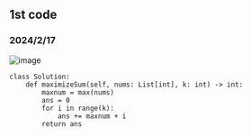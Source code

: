 ## 1st code
### 2024/2/17


![image](https://github.com/PhoenixCHW/My_leetcode/assets/39382795/04c7741c-497d-4b71-be1b-872f6e9c3e17)


```python3
class Solution:
    def maximizeSum(self, nums: List[int], k: int) -> int:
        maxnum = max(nums)
        ans = 0
        for i in range(k):
            ans += maxnum + i
        return ans
```
